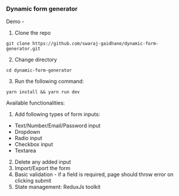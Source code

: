 ### Dynamic form generator

Demo - 

1. Clone the repo
```
git clone https://github.com/swaraj-gaidhane/dynamic-form-generator.git
```

2. Change directory
```
cd dynamic-form-generator
```

3. Run the following command:
```
yarn install && yarn run dev
```

Available functionalities:
1. Add following types of form inputs:
  - Text/Number/Email/Password input
  - Dropdown
  - Radio input
  - Checkbox input
  - Textarea
2. Delete any added input
3. Import/Export the form
4. Basic validation - if a field is required, page should throw error on clicking submit
5. State management: ReduxJs toolkit